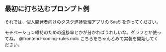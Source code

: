 ## 最初に打ち込むプロンプト例

それでは、個人開発者向けのタスク進捗管理アプリの SaaS を作ってください。

モチベーション維持のための進捗率とかが分かればうれしいな。グラフとか使ってね。
@frontend-coding-rules.mdc こちらをちゃんとみて実装を開始してください。
